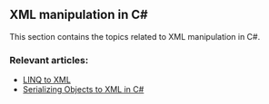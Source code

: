## XML manipulation in C#

This section contains the topics related to XML manipulation in C#.
### Relevant articles:

- [LINQ to XML](https://code-maze.com/linq-to-xml/)
- [Serializing Objects to XML in C#](csharp-xml-serialization)
